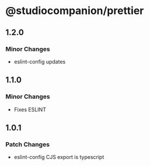 # @studiocompanion/prettier

## 1.2.0

### Minor Changes

- eslint-config updates

## 1.1.0

### Minor Changes

- Fixes ESLINT

## 1.0.1

### Patch Changes

- eslint-config CJS export is typescript

